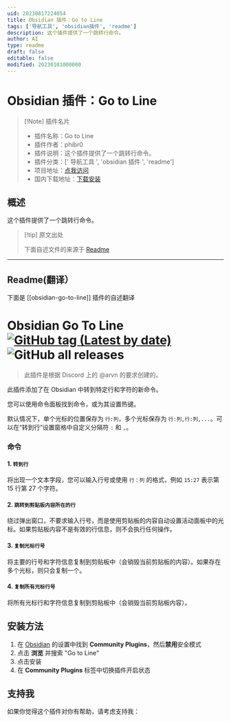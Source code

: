 ```yaml
---
uid: 20230817224054
title: Obsidian 插件：Go to Line
tags: ['导航工具', 'obsidian插件', 'readme']
description: 这个插件提供了一个跳转行命令。
author: AI
type: readme
draft: false
editable: false
modified: 20230101000000
---
```


# Obsidian 插件：Go to Line

> [!Note] 插件名片
> - 插件名称：Go to Line
> - 插件作者：phibr0
> - 插件说明：这个插件提供了一个跳转行命令。
> - 插件分类：[' 导航工具 ', 'obsidian 插件 ', 'readme']
> - 项目地址：[点我访问](https://github.com/phibr0/obsidian-go-to-line)
> - 国内下载地址：[下载安装](https://pkmer.cn/products/plugin/pluginMarket/?obsidian-go-to-line)

## 概述

这个插件提供了一个跳转行命令。

> [!tip] 原文出处
>
>下面自述文件的来源于 [Readme](https://ghproxy.net/https://raw.githubusercontent.com/phibr0/obsidian-go-to-line/master/README.md)

---

## Readme(翻译）

下面是 [[obsidian-go-to-line]] 插件的自述翻译

# Obsidian Go To Line [![GitHub tag (Latest by date)](https://img.shields.io/github/v/tag/phibr0/obsidian-go-to-line)](https://github.com/phibr0/obsidian-go-to-line/releases) ![GitHub all releases](https://img.shields.io/github/downloads/phibr0/obsidian-go-to-line/total)

> 此插件是根据 Discord 上的 @arvn 的要求创建的。

此插件添加了在 Obsidian 中转到特定行和字符的新命令。

您可以使用命令面板找到命令，或为其设置热键。

默认情况下，单个光标的位置保存为 `行:列`，多个光标保存为 `行:列,行:列,...`。可以在“转到行”设置窗格中自定义分隔符 `:` 和 `,`。

### 命令

#### 1. `转到行`

将出现一个文本字段，您可以输入行号或使用 `行：列` 的格式，例如 `15:27` 表示第 15 行第 27 个字符。

#### 2. `跳转到剪贴板内容所在的行`

绕过弹出窗口，不要求输入行号，而是使用剪贴板的内容自动设置活动面板中的光标。如果剪贴板内容不是有效的行信息，则不会执行任何操作。

#### 3. `复制光标行号`

将主要的行号和字符信息复制到剪贴板中（会销毁当前剪贴板的内容）。如果存在多个光标，则只会复制一个。

#### 4. `复制所有光标行号`

将所有光标行和字符信息复制到剪贴板中（会销毁当前剪贴板内容）。

## 安装方法

1. 在 [Obsidian](https://www.obsidian.md) 的设置中找到 **Community Plugins**，然后**禁用**安全模式
2. 点击 **浏览** 并搜索 "Go to Line"
3. 点击安装
4. 在 **Community Plugins** 标签中切换插件开启状态

## 支持我

如果你觉得这个插件对你有帮助，请考虑支持我：
